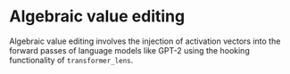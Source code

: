 # Algebraic value editing

Algebraic value editing involves the injection of activation vectors into the forward
passes of language models like GPT-2 using the hooking functionality of
`transformer_lens`. 